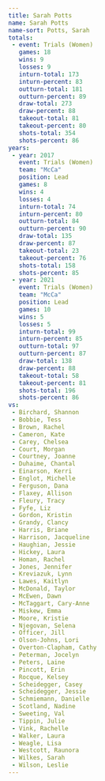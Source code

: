 ```yaml
---
title: Sarah Potts
name: Sarah Potts
name-sort: Potts, Sarah
totals:
 - event: Trials (Women)
   games: 18
   wins: 9
   losses: 9
   inturn-total: 173
   inturn-percent: 83
   outturn-total: 181
   outturn-percent: 89
   draw-total: 273
   draw-percent: 88
   takeout-total: 81
   takeout-percent: 80
   shots-total: 354
   shots-percent: 86
years:
 - year: 2017
   event: Trials (Women)
   team: "McCa"
   position: Lead
   games: 8
   wins: 4
   losses: 4
   inturn-total: 74
   inturn-percent: 80
   outturn-total: 84
   outturn-percent: 90
   draw-total: 135
   draw-percent: 87
   takeout-total: 23
   takeout-percent: 76
   shots-total: 158
   shots-percent: 85
 - year: 2021
   event: Trials (Women)
   team: "McCa"
   position: Lead
   games: 10
   wins: 5
   losses: 5
   inturn-total: 99
   inturn-percent: 85
   outturn-total: 97
   outturn-percent: 87
   draw-total: 138
   draw-percent: 88
   takeout-total: 58
   takeout-percent: 81
   shots-total: 196
   shots-percent: 86
vs:
 - Birchard, Shannon
 - Bobbie, Tess
 - Brown, Rachel
 - Cameron, Kate
 - Carey, Chelsea
 - Court, Morgan
 - Courtney, Joanne
 - Duhaime, Chantal
 - Einarson, Kerri
 - Englot, Michelle
 - Ferguson, Dana
 - Flaxey, Allison
 - Fleury, Tracy
 - Fyfe, Liz
 - Gordon, Kristin
 - Grandy, Clancy
 - Harris, Briane
 - Harrison, Jacqueline
 - Haughian, Jessie
 - Hickey, Laura
 - Homan, Rachel
 - Jones, Jennifer
 - Kreviazuk, Lynn
 - Lawes, Kaitlyn
 - McDonald, Taylor
 - McEwen, Dawn
 - McTaggart, Cary-Anne
 - Miskew, Emma
 - Moore, Kristie
 - Njegovan, Selena
 - Officer, Jill
 - Olson-Johns, Lori
 - Overton-Clapham, Cathy
 - Peterman, Jocelyn
 - Peters, Laine
 - Pincott, Erin
 - Rocque, Kelsey
 - Scheidegger, Casey
 - Scheidegger, Jessie
 - Schmiemann, Danielle
 - Scotland, Nadine
 - Sweeting, Val
 - Tippin, Julie
 - Vink, Rachelle
 - Walker, Laura
 - Weagle, Lisa
 - Westcott, Raunora
 - Wilkes, Sarah
 - Wilson, Leslie
---
```

